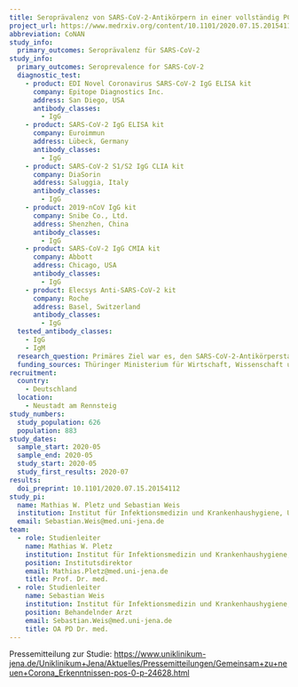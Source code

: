 ```yaml
---
title: Seroprävalenz von SARS-CoV-2-Antikörpern in einer vollständig PCR-untersuchten und unter Quarantäne gestellten Gemeinschaft nach einem COVID-19-Ausbruch - die CoNAN-Studie
project_url: https://www.medrxiv.org/content/10.1101/2020.07.15.20154112v1
abbreviation: CoNAN
study_info:
  primary_outcomes: Seroprävalenz für SARS-CoV-2
study_info:
  primary_outcomes: Seroprevalence for SARS-CoV-2
  diagnostic_test: 
    - product: EDI Novel Coronavirus SARS-CoV-2 IgG ELISA kit 
      company: Epitope Diagnostics Inc.
      address: San Diego, USA
      antibody_classes:
        - IgG
    - product: SARS-CoV-2 IgG ELISA kit
      company: Euroimmun
      address: Lübeck, Germany
      antibody_classes:
        - IgG   
    - product: SARS-CoV-2 S1/S2 IgG CLIA kit
      company: DiaSorin
      address: Saluggia, Italy
      antibody_classes:
        - IgG 
    - product: 2019-nCoV IgG kit
      company: Snibe Co., Ltd.
      address: Shenzhen, China
      antibody_classes:
        - IgG    
    - product: SARS-CoV-2 IgG CMIA kit
      company: Abbott
      address: Chicago, USA
      antibody_classes:
        - IgG    
    - product: Elecsys Anti-SARS-CoV-2 kit
      company: Roche
      address: Basel, Switzerland
      antibody_classes:
        - IgG 
  tested_antibody_classes:
    - IgG
    - IgM
  research_question: Primäres Ziel war es, den SARS-CoV-2-Antikörperstatus (Serokonversionsrate) der Bevölkerung von Neustadt-am-Rennsteig mit einem definierten Abstand zum Ende der Quarantänezeit zu bestimmen. Der SARS-CoV-2-Antikörperstatus wurde als „positiv“ definiert, wenn die Teilnehmer in ≥ 2 der sechs Antikörpertests ein positives Testergebnis hatten (Details unten); ansonsten wurden die Teilnehmer als „negativ“ eingestuft. Die sekundären Ziele der Studie waren i.) Die Bestimmung der Serokonversionsrate bei Kindern; ii.) mögliche Risikofaktoren für symptomatische vs. asymptomatische Covid19 Verläufe zu bestimmen; iii.) die Rate der Viruspersistenz zu untersuchen (als Teil zukünftiger Follow-up-Bewertungen).
  funding_sources: Thüringer Ministerium für Wirtschaft, Wissenschaft und Digitale Gesellschaft (TMWWDG)
recruitment:
  country:
    - Deutschland
  location:
    - Neustadt am Rennsteig
study_numbers:
  study_population: 626
  population: 883
study_dates:
  sample_start: 2020-05
  sample_end: 2020-05
  study_start: 2020-05
  study_first_results: 2020-07
results:
  doi_preprint: 10.1101/2020.07.15.20154112
study_pi:
  name: Mathias W. Pletz und Sebastian Weis
  institution: Institut für Infektionsmedizin und Krankenhaushygiene, Universitätsklinikum Jena (07747 Jena, Germany)
  email: Sebastian.Weis@med.uni-jena.de
team:
  - role: Studienleiter
    name: Mathias W. Pletz
    institution: Institut für Infektionsmedizin und Krankenhaushygiene, Universitätsklinikum Jena (07747 Jena, Germany)
    position: Institutsdirektor
    email: Mathias.Pletz@med.uni-jena.de
    title: Prof. Dr. med.
  - role: Studienleiter
    name: Sebastian Weis
    institution: Institut für Infektionsmedizin und Krankenhaushygiene, Universitätsklinikum Jena (07747 Jena, Germany)
    position: Behandelnder Arzt
    email: Sebastian.Weis@med.uni-jena.de
    title: OA PD Dr. med.
---
```


Pressemitteilung zur Studie: https://www.uniklinikum-jena.de/Uniklinikum+Jena/Aktuelles/Pressemitteilungen/Gemeinsam+zu+neuen+Corona_Erkenntnissen-pos-0-p-24628.html
